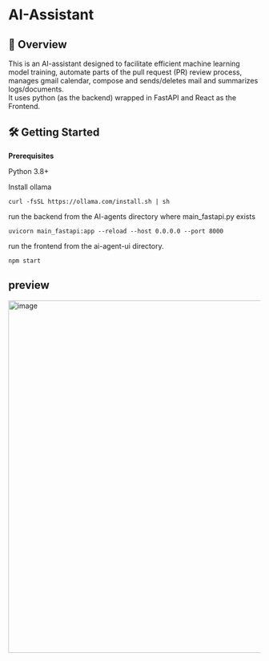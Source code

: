 # AI-Assistant 
## 🚀 Overview

This is an AI-assistant designed to facilitate efficient machine learning model training, automate parts of the pull request (PR) review process, manages gmail calendar, compose and sends/deletes mail and summarizes logs/documents.   
It uses python (as the backend) wrapped in FastAPI and React as the Frontend. 

## 🛠️ Getting Started

**Prerequisites**

Python 3.8+

Install ollama 

`curl -fsSL https://ollama.com/install.sh | sh`

run the backend from the AI-agents directory where main_fastapi.py exists

`uvicorn main_fastapi:app --reload --host 0.0.0.0 --port 8000`

run the frontend from the ai-agent-ui directory. 

`npm start`

## preview
<img width="1050" height="703" alt="image" src="https://github.com/user-attachments/assets/95ee41c5-5a9d-4bd0-a1f9-bf4b6cccee42" />

